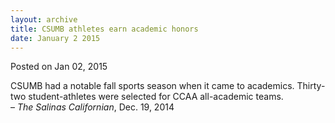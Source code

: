 ```yaml
---
layout: archive
title: CSUMB athletes earn academic honors
date: January 2 2015
---
```





<span class="date">Posted on Jan 02, 2015    </span>
<p>CSUMB had a notable fall sports season when it came to
academics. Thirty-two student-athletes were selected for CCAA
all-academic teams.<br>
&#x2013; <em>The Salinas Californian</em>, Dec. 19, 2014</br></p>





